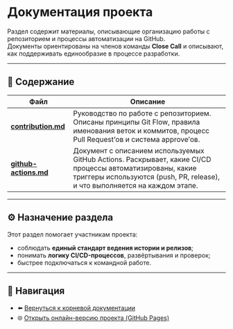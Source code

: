 # Документация проекта

Раздел содержит материалы, описывающие организацию работы с репозиторием и процессы автоматизации на GitHub.  
Документы ориентированы на членов команды **Close Call** и описывают, как поддерживать единообразие в процессе разработки.

---

## 📘 Содержание

| Файл | Описание |
|------|-----------|
| [**contribution.md**](./contribution.md) | Руководство по работе с репозиторием. Описаны принципы Git Flow, правила именования веток и коммитов, процесс Pull Request’ов и система approve’ов. |
| [**github-actions.md**](./github-actions.md) | Документ с описанием используемых GitHub Actions. Раскрывает, какие CI/CD процессы автоматизированы, какие триггеры используются (push, PR, release), и что выполняется на каждом этапе. |

---

## ⚙️ Назначение раздела

Этот раздел помогает участникам проекта:
- соблюдать **единый стандарт ведения истории и релизов**;
- понимать **логику CI/CD-процессов**, развёртывания и проверок;
- быстрее подключаться к командной работе.

---

## 📂 Навигация

- ⬅️ [Вернуться к корневой документации](../README.md)
- 🌐 [Открыть онлайн-версию проекта (GitHub Pages)](https://hghavlad.github.io/ECHO/)
